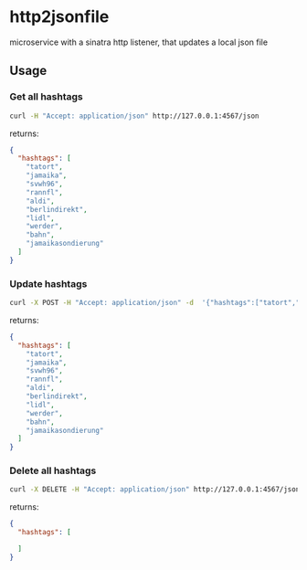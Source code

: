 # http2jsonfile

microservice with a sinatra http listener, that updates a local json file

## Usage

### Get all hashtags

```bash
curl -H "Accept: application/json" http://127.0.0.1:4567/json
```

returns:

```json
{
  "hashtags": [
    "tatort",
    "jamaika",
    "svwh96",
    "rannfl",
    "aldi",
    "berlindirekt",
    "lidl",
    "werder",
    "bahn",
    "jamaikasondierung"
  ]
}
```

### Update hashtags

```bash
curl -X POST -H "Accept: application/json" -d  '{"hashtags":["tatort","jamaika","svwh96","rannfl","aldi","berlindirekt","lidl","werder","bahn","jamaikasondierung"]}' http://127.0.0.1:4567/json
```

returns:

```json
{
  "hashtags": [
    "tatort",
    "jamaika",
    "svwh96",
    "rannfl",
    "aldi",
    "berlindirekt",
    "lidl",
    "werder",
    "bahn",
    "jamaikasondierung"
  ]
}
```

### Delete all hashtags

```bash
curl -X DELETE -H "Accept: application/json" http://127.0.0.1:4567/json
```

returns:

```json
{
  "hashtags": [

  ]
}
```
